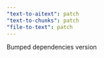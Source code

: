 ```yaml
---
"text-to-aitext": patch
"text-to-chunks": patch
"file-to-text": patch
---
```


Bumped dependencies version
